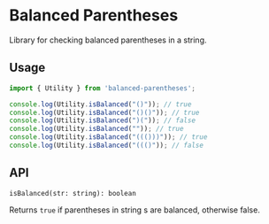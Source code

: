 # Balanced Parentheses

Library for checking balanced parentheses in a string.

## Usage

```typescript
import { Utility } from 'balanced-parentheses';

console.log(Utility.isBalanced("()")); // true
console.log(Utility.isBalanced("()()")); // true
console.log(Utility.isBalanced(")(")); // false
console.log(Utility.isBalanced("")); // true
console.log(Utility.isBalanced("((()))")); // true
console.log(Utility.isBalanced("((()")); // false
```

## API

`isBalanced(str: string): boolean`

Returns `true` if parentheses in string s are balanced, otherwise false.
